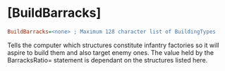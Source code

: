 # [BuildBarracks]

```ini
BuildBarracks=<none> ; Maximum 128 character list of BuildingTypes
```

Tells the computer which structures constitute infantry factories so it will aspire to build them and also target enemy ones. The value held by the BarracksRatio= statement is dependant on the structures listed here.